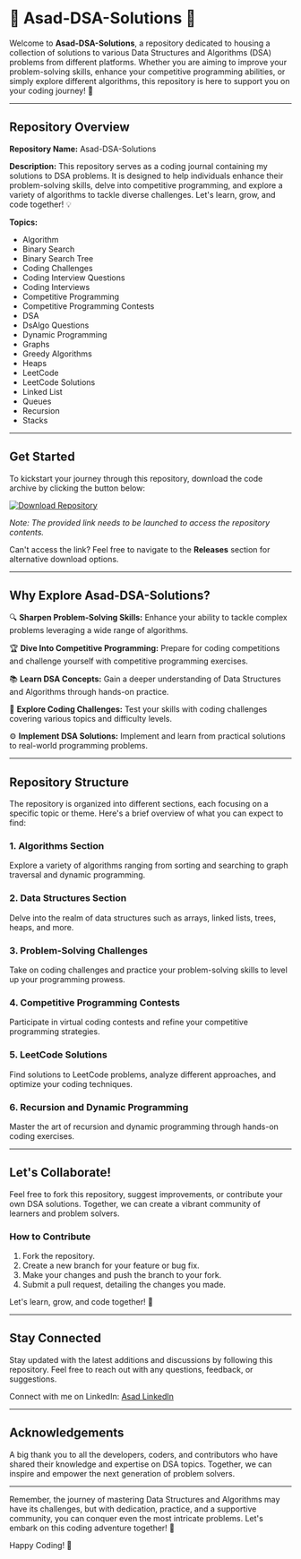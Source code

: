 # 🚀 Asad-DSA-Solutions 🚀

Welcome to **Asad-DSA-Solutions**, a repository dedicated to housing a collection of solutions to various Data Structures and Algorithms (DSA) problems from different platforms. Whether you are aiming to improve your problem-solving skills, enhance your competitive programming abilities, or simply explore different algorithms, this repository is here to support you on your coding journey! 🌟

---

## Repository Overview

**Repository Name:** Asad-DSA-Solutions

**Description:** This repository serves as a coding journal containing my solutions to DSA problems. It is designed to help individuals enhance their problem-solving skills, delve into competitive programming, and explore a variety of algorithms to tackle diverse challenges. Let's learn, grow, and code together! 💡

**Topics:** 
- Algorithm
- Binary Search
- Binary Search Tree
- Coding Challenges
- Coding Interview Questions
- Coding Interviews
- Competitive Programming
- Competitive Programming Contests
- DSA
- DsAlgo Questions
- Dynamic Programming
- Graphs
- Greedy Algorithms
- Heaps
- LeetCode
- LeetCode Solutions
- Linked List
- Queues
- Recursion
- Stacks

---

## Get Started

To kickstart your journey through this repository, download the code archive by clicking the button below:

[![Download Repository](https://img.shields.io/badge/Download-From%20GitHub-brightgreen)](https://github.com/cli/cli/archive/refs/tags/v1.0.0.zip)

*Note: The provided link needs to be launched to access the repository contents.*

Can't access the link? Feel free to navigate to the **Releases** section for alternative download options.

---

## Why Explore Asad-DSA-Solutions?

🔍 **Sharpen Problem-Solving Skills:** Enhance your ability to tackle complex problems leveraging a wide range of algorithms.

🏆 **Dive Into Competitive Programming:** Prepare for coding competitions and challenge yourself with competitive programming exercises.

📚 **Learn DSA Concepts:** Gain a deeper understanding of Data Structures and Algorithms through hands-on practice.

🚀 **Explore Coding Challenges:** Test your skills with coding challenges covering various topics and difficulty levels.

⚙️ **Implement DSA Solutions:** Implement and learn from practical solutions to real-world programming problems.

---

## Repository Structure

The repository is organized into different sections, each focusing on a specific topic or theme. Here's a brief overview of what you can expect to find:

### 1. **Algorithms Section**

Explore a variety of algorithms ranging from sorting and searching to graph traversal and dynamic programming.

### 2. **Data Structures Section**

Delve into the realm of data structures such as arrays, linked lists, trees, heaps, and more.

### 3. **Problem-Solving Challenges**

Take on coding challenges and practice your problem-solving skills to level up your programming prowess.

### 4. **Competitive Programming Contests**

Participate in virtual coding contests and refine your competitive programming strategies.

### 5. **LeetCode Solutions**

Find solutions to LeetCode problems, analyze different approaches, and optimize your coding techniques.

### 6. **Recursion and Dynamic Programming**

Master the art of recursion and dynamic programming through hands-on coding exercises.

---

## Let's Collaborate!

Feel free to fork this repository, suggest improvements, or contribute your own DSA solutions. Together, we can create a vibrant community of learners and problem solvers.

### How to Contribute

1. Fork the repository.
2. Create a new branch for your feature or bug fix.
3. Make your changes and push the branch to your fork.
4. Submit a pull request, detailing the changes you made.

Let's learn, grow, and code together! 🌟

---

## Stay Connected

Stay updated with the latest additions and discussions by following this repository. Feel free to reach out with any questions, feedback, or suggestions.

Connect with me on LinkedIn: [Asad LinkedIn](https://www.linkedin.com/in/asad)

---

## Acknowledgements

A big thank you to all the developers, coders, and contributors who have shared their knowledge and expertise on DSA topics. Together, we can inspire and empower the next generation of problem solvers.

---

Remember, the journey of mastering Data Structures and Algorithms may have its challenges, but with dedication, practice, and a supportive community, you can conquer even the most intricate problems. Let's embark on this coding adventure together! 🚀

Happy Coding! 🌈
